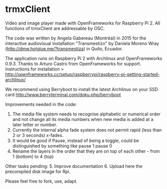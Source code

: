 # trmxClient
Video and image player made with OpenFrameworks for Raspberry Pi 2. All functions of trmxClient are addressable by OSC. 

The code was written by Angela Gabereau (Montréal) in 2015 for the interactive audiovisual installation "Transmestizx" by Daniela Moreno Wray (http://dmw.hotglue.me/?transmestiza) in Quito, Ecuador. 

The application runs on Raspberry Pi 2 with Archlinux and OpenFrameworks 0.9.3. Thanks to Arturo Castro from OpenFrameworks for support. Instructions for installation > http://openframeworks.cc/setup/raspberrypi/raspberry-pi-getting-started-archlinux/

We recommend using Berryboot to install the latest Archlinux on your SSD card http://www.berryterminal.com/doku.php/berryboot

Improvements needed in the code:
1. The media file system needs to recognise alphabetic or numerical order and not change all its media numbers when new media is added at a later letter or number.
2. Currently the internal alpha fade system does not permit rapid (less than 2 or 3 seconds) x-fades.
3. It would be good if Pause, instead of being a toggle, could be distinguished by something like pause 1 pause 0
4. Rename the layers in the order that they are on top of each other - from 1 (bottom) to 4 (top)

Other tasks pending:
5. Improve documentation
6. Upload here the precompiled disk image for Rpi.

Please feel free to fork, use, adapt.
